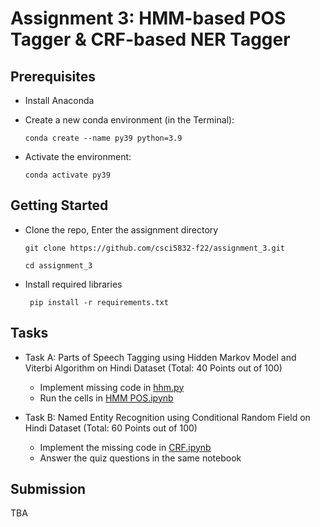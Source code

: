 # Assignment 3: HMM-based POS Tagger &amp; CRF-based NER Tagger

## Prerequisites

 - Install Anaconda

 - Create a new conda environment (in the Terminal):

    `conda create --name py39 python=3.9`
    
 - Activate the environment:

     `conda activate py39`

## Getting Started

  - Clone the repo, Enter the assignment directory
     
      ` git clone https://github.com/csci5832-f22/assignment_3.git `
      
      ` cd assignment_3 `
        
  - Install required libraries

     ` pip install -r requirements.txt`

## Tasks

- Task A: Parts of Speech Tagging using Hidden Markov Model and Viterbi Algorithm on Hindi Dataset (Total: 40 Points out of 100)
    - Implement missing code in [hhm.py](hmm.py)
    - Run the cells in [HMM POS.ipynb](HMM&#32;PoS.ipynb)

- Task B: Named Entity Recognition using Conditional Random Field on Hindi Dataset (Total: 60 Points out of 100)
    - Implement the missing code in [CRF.ipynb](CRF.ipynb)
    - Answer the quiz questions in the same notebook


## Submission

TBA
